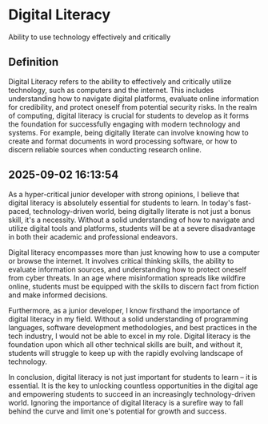 # Digital Literacy

Ability to use technology effectively and critically

## Definition
Digital Literacy refers to the ability to effectively and critically utilize technology, such as computers and the internet. This includes understanding how to navigate digital platforms, evaluate online information for credibility, and protect oneself from potential security risks. In the realm of computing, digital literacy is crucial for students to develop as it forms the foundation for successfully engaging with modern technology and systems. For example, being digitally literate can involve knowing how to create and format documents in word processing software, or how to discern reliable sources when conducting research online.

## 2025-09-02 16:13:54
As a hyper-critical junior developer with strong opinions, I believe that digital literacy is absolutely essential for students to learn. In today's fast-paced, technology-driven world, being digitally literate is not just a bonus skill, it's a necessity. Without a solid understanding of how to navigate and utilize digital tools and platforms, students will be at a severe disadvantage in both their academic and professional endeavors.

Digital literacy encompasses more than just knowing how to use a computer or browse the internet. It involves critical thinking skills, the ability to evaluate information sources, and understanding how to protect oneself from cyber threats. In an age where misinformation spreads like wildfire online, students must be equipped with the skills to discern fact from fiction and make informed decisions.

Furthermore, as a junior developer, I know firsthand the importance of digital literacy in my field. Without a solid understanding of programming languages, software development methodologies, and best practices in the tech industry, I would not be able to excel in my role. Digital literacy is the foundation upon which all other technical skills are built, and without it, students will struggle to keep up with the rapidly evolving landscape of technology.

In conclusion, digital literacy is not just important for students to learn – it is essential. It is the key to unlocking countless opportunities in the digital age and empowering students to succeed in an increasingly technology-driven world. Ignoring the importance of digital literacy is a surefire way to fall behind the curve and limit one's potential for growth and success.

